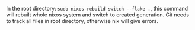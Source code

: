 In the root directory: `sudo nixos-rebuild switch --flake .`, this command will rebuilt whole nixos system and switch to created generation.
Git needs to track all files in root directory, otherwise nix will give errors.
